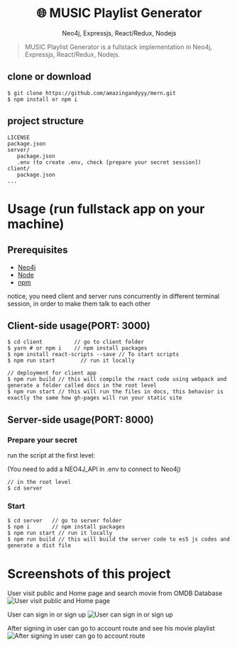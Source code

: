 <h1 align="center">
🌐 MUSIC Playlist Generator
</h1>
<p align="center">
Neo4j, Expressjs, React/Redux, Nodejs
</p>


>  MUSIC Playlist Generator is a fullstack implementation in Neo4j, Expressjs, React/Redux, Nodejs.

## clone or download
```terminal
$ git clone https://github.com/amazingandyyy/mern.git
$ npm install or npm i 
```

## project structure
```terminal
LICENSE
package.json
server/
   package.json
   .env (to create .env, check [prepare your secret session])
client/
   package.json
...
```

# Usage (run fullstack app on your machine)

## Prerequisites
- [Neo4j](https://neo4j.com/cloud/platform/aura-graph-database/)
- [Node](https://nodejs.org/en/download/) 
- [npm](https://nodejs.org/en/download/package-manager/)

notice, you need client and server runs concurrently in different terminal session, in order to make them talk to each other

## Client-side usage(PORT: 3000)
```terminal
$ cd client          // go to client folder
$ yarn # or npm i    // npm install packages
$ npm install react-scripts --save // To start scripts
$ npm run start        // run it locally

// deployment for client app
$ npm run build // this will compile the react code using webpack and generate a folder called docs in the root level
$ npm run start // this will run the files in docs, this behavior is exactly the same how gh-pages will run your static site
```

## Server-side usage(PORT: 8000)

### Prepare your secret

run the script at the first level:

(You need to add a NEO4J_API in .env to connect to Neo4j)

```terminal
// in the root level
$ cd server
```

### Start

```terminal
$ cd server   // go to server folder
$ npm i       // npm install packages
$ npm run start // run it locally
$ npm run build // this will build the server code to es5 js codes and generate a dist file
```

# Screenshots of this project

User visit public and Home page and search movie from OMDB Database
![User visit public and Home page](https://drive.google.com/file/d/1zFGsdFqA6SpbAnCZcPaN85QdFXmP2fb8/view?usp=sharing)

User can sign in or sign up
![User can sign in or sign up](https://drive.google.com/file/d/1SC4qquVWv3lX9pmS_dEWr6sRgSVr5tK6/view?usp=drive_link)

After signing in user can go to account route and see his movie playlist
![After signing in user can go to account route](https://drive.google.com/file/d/1sgGfH4DsuOdv0SInmeyIm9qvy9XcP0KN/view?usp=sharing)
